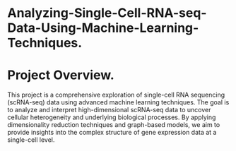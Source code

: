 # Analyzing-Single-Cell-RNA-seq-Data-Using-Machine-Learning-Techniques.

# Project Overview.

This project is a comprehensive exploration of single-cell RNA sequencing (scRNA-seq) data using advanced machine learning techniques. The goal is to analyze and interpret high-dimensional scRNA-seq data to uncover cellular heterogeneity and underlying biological processes. By applying dimensionality reduction techniques and graph-based models, we aim to provide insights into the complex structure of gene expression data at a single-cell level.
